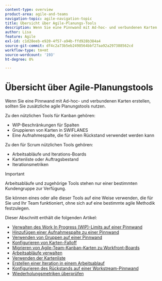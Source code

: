 ```yaml
---
content-type: overview
product-area: agile-and-teams
navigation-topic: agile-navigation-topic
title: Übersicht über Agile-Planungs-Tools
description: Wenn Sie eine Pinnwand mit Ad-hoc- und verbundenen Karten erstellen, sollten Sie zusätzliche agile Planungswerkzeuge auf Pinnwänden nutzen.
author: Lisa
feature: Agile
exl-id: c1d28eeb-e920-4f57-a94b-ffd928b384a4
source-git-commit: df4c2a73b5eb2498564bbf27aa92a297388562cd
workflow-type: tm+mt
source-wordcount: '193'
ht-degree: 0%

---
```


# Übersicht über Agile-Planungstools

Wenn Sie eine Pinnwand mit Ad-hoc- und verbundenen Karten erstellen, sollten Sie zusätzliche agile Planungstools nutzen.

Zu den nützlichen Tools für Kanban gehören:

* WIP-Beschränkungen für Spalten
* Gruppieren von Karten in SWIFLANES
* Eine Aufnahmespalte, die für einen Rückstand verwendet werden kann

Zu den für Scrum nützlichen Tools gehören:

* Arbeitsabläufe und Iterations-Boards
* Kartenliste oder Auftragsbestand
* Iterationsmetriken

>[!IMPORTANT]
>
>Arbeitsabläufe und zugehörige Tools stehen nur einer bestimmten Kundengruppe zur Verfügung.

Sie können eines oder alle dieser Tools auf eine Weise verwenden, die für Sie und Ihr Team funktioniert, ohne sich auf eine bestimmte agile Methodik festzulegen.

Dieser Abschnitt enthält die folgenden Artikel:

* [Verwalten des Work In Progress (WIP)-Limits auf einer Pinnwand](/help/quicksilver/agile/use-boards-agile-planning-tools/manage-wip-limit-on-board.md)
* [Hinzufügen einer Aufnahmespalte zu einer Pinnwand](/help/quicksilver/agile/use-boards-agile-planning-tools/add-intake-column-to-board.md)
* [Verwenden von Gruppen auf einer Pinnwand](/help/quicksilver/agile/use-boards-agile-planning-tools/group-cards-on-board.md)
* [Konfigurieren von Karten-Falloff](/help/quicksilver/agile/use-boards-agile-planning-tools/configure-card-falloff.md)
* [Migrieren von Agile-Team-Kanban-Karten zu Workfront-Boards](/help/quicksilver/agile/use-boards-agile-planning-tools/migrate-kanban-cards-to-boards.md)
* [Arbeitsabläufe verwalten](/help/quicksilver/agile/use-boards-agile-planning-tools/manage-collections.md)
* [Verwenden der Kartenliste](/help/quicksilver/agile/use-boards-agile-planning-tools/use-card-list.md)
* [Erstellen einer Iteration in einem Arbeitsablauf](/help/quicksilver/agile/use-boards-agile-planning-tools/create-an-iteration-in-workstream.md)
* [Konfigurieren des Rückstands auf einer Workstream-Pinnwand](/help/quicksilver/agile/use-boards-agile-planning-tools/configure-backlog-workstream-board.md)
* [Wiederholungsmetriken überprüfen](/help/quicksilver/agile/use-boards-agile-planning-tools/review-iteration-metrics.md)

